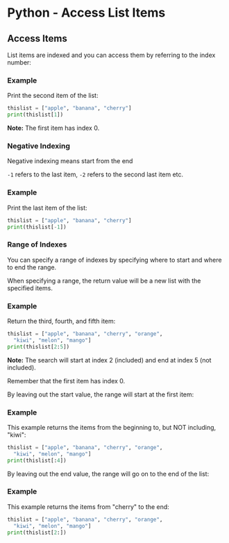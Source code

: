 
Python - Access List Items
==========================


Access Items
------------


List items are indexed and you can access them by referring to the index number:



### Example


Print the second item of the list:



```python
thislist = ["apple", "banana", "cherry"]
print(thislist[1])

```



**Note:** The first item has index 0.



### Negative Indexing


Negative indexing means start from the end


`-1` refers to the last item, 
`-2` refers to the second last item etc.



### Example


Print the last item of the list:



```python
thislist = ["apple", "banana", "cherry"]
print(thislist[-1])

```


### Range of Indexes


You can specify a range of indexes by specifying where to start and where to 
end the range.


When specifying a range, the return value will be a new list with the 
specified items.



### Example


Return the third, fourth, and fifth item:



```python
thislist = ["apple", "banana", "cherry", "orange", 
  "kiwi", "melon", "mango"]
print(thislist[2:5])

```



**Note:** The search will start at index 2 (included) and end at index 5 (not included).




Remember that the first item has index 0.



By leaving out the start value, the range will start at the first item:



### Example


This example returns the items from the beginning to, but NOT including, "kiwi":



```python
thislist = ["apple", "banana", "cherry", "orange", 
  "kiwi", "melon", "mango"]
print(thislist[:4])

```


By leaving out the end value, the range will go on to the end of the list:



### Example


This example returns the items from "cherry" to the end:



```python
thislist = ["apple", "banana", "cherry", "orange", 
  "kiwi", "melon", "mango"]
print(thislist[2:])

```


